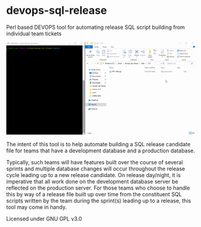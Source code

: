 # devops-sql-release
Perl based DEVOPS tool for automating release SQL script building from individual team tickets

![](devops-sql-release.gif)

The intent of this tool is to help automate building a SQL release candidate file for teams that have a development 
database and a production database.

Typically, such teams will have features built over the course of several sprints and multiple database changes will occur throughout
the release cycle leading up to a new release candidate.  On release day/night, it is imperative that all work done on the development
database server be reflected on the production server.  For those teams who choose to handle this by way of a release file built up over
time from the constituent SQL scripts written by the team during the sprint(s) leading up to a release, this tool may come in handy.

Licensed under GNU GPL v3.0
